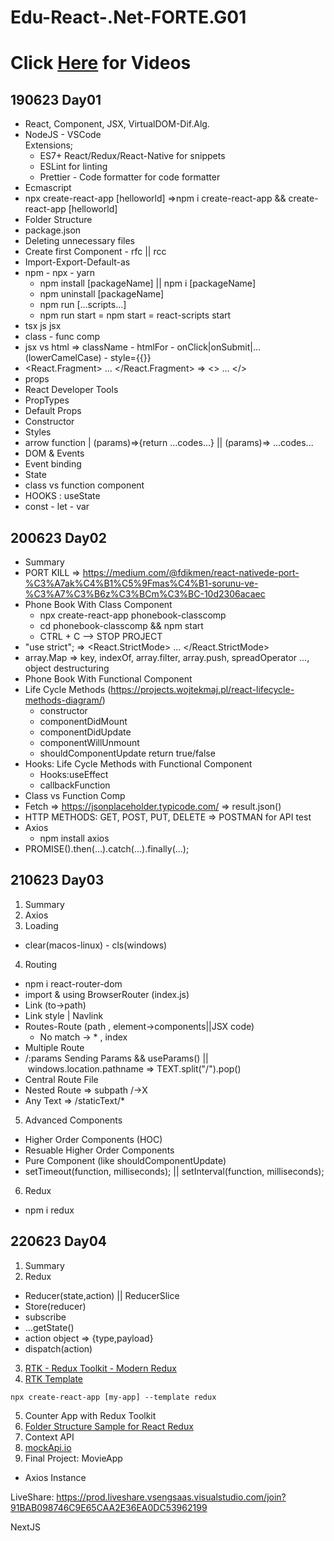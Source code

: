 # Edu-React-.Net-FORTE.G01

# Click [Here](https://www.youtube.com/watch?v=HGjeynbarXk&list=PLs7UH425TlBoRLbez-DvAzbuQKXSLv9gU) for Videos

## 190623 Day01
- React, Component, JSX, VirtualDOM-Dif.Alg.
- NodeJS - VSCode <br/>
Extensions; 
    - ES7+ React/Redux/React-Native for snippets
    - ESLint for linting
    - Prettier - Code formatter for code formatter
- Ecmascript
- npx create-react-app [helloworld]  =>npm i create-react-app && create-react-app [helloworld]
- Folder Structure
- package.json
- Deleting unnecessary files
- Create first Component - rfc || rcc 
- Import-Export-Default-as
- npm - npx - yarn
    - npm install [packageName] || npm i [packageName]
    - npm uninstall [packageName]
    - npm run [...scripts...]
    - npm run start = npm start = react-scripts start
- tsx js jsx
- class - func comp
- jsx vs html => className - htmlFor - onClick|onSubmit|... (lowerCamelCase) - style={{}}
- <React.Fragment> ... </React.Fragment> => <> ... </>
- props
- React Developer Tools
- PropTypes
- Default Props
- Constructor
- Styles
- arrow function |  (params)=>{return ...codes...} || (params)=> ...codes...
- DOM & Events
- Event binding
- State
- class vs function component
- HOOKS : useState
- const - let - var

## 200623 Day02
- Summary
- PORT KILL => https://medium.com/@fdikmen/react-nativede-port-%C3%A7ak%C4%B1%C5%9Fmas%C4%B1-sorunu-ve-%C3%A7%C3%B6z%C3%BCm%C3%BC-10d2306acaec
- Phone Book With Class Component
    - npx create-react-app phonebook-classcomp
    - cd phonebook-classcomp && npm start
    - CTRL + C --> STOP PROJECT
- "use strict"; => <React.StrictMode> ... </React.StrictMode>
- array.Map => key, indexOf, array.filter, array.push, spreadOperator ..., object destructuring
- Phone Book With Functional Component
- Life Cycle Methods (https://projects.wojtekmaj.pl/react-lifecycle-methods-diagram/)
    - constructor
    - componentDidMount
    - componentDidUpdate
    - componentWillUnmount
    - shouldComponentUpdate return true/false
- Hooks: Life Cycle Methods with Functional Component
    - Hooks:useEffect
    - callbackFunction
- Class vs Function Comp
- Fetch => https://jsonplaceholder.typicode.com/  => result.json()
- HTTP METHODS: GET, POST, PUT, DELETE  => POSTMAN for API test
- Axios
    - npm install axios
- PROMISE().then(...).catch(...).finally(...);

## 210623 Day03
1. Summary
2. Axios
3. Loading
- clear(macos-linux) - cls(windows)
4. Routing
- npm i react-router-dom
- import & using BrowserRouter (index.js)
- Link (to->path)
- Link style | Navlink
- Routes-Route (path , element->components||JSX code)
    - No match -> * , index
- Multiple Route
- /:params Sending Params && useParams() || windows.location.pathname => TEXT.split("/").pop()
- Central Route File
- Nested Route => subpath /->X
- Any Text => /staticText/*
5. Advanced Components
- Higher Order Components (HOC)
- Resuable Higher Order Components
- Pure Component (like shouldComponentUpdate)
- setTimeout(function, milliseconds); || setInterval(function, milliseconds);
6. Redux
- npm i redux

## 220623 Day04
1. Summary
2. Redux
- Reducer(state,action) || ReducerSlice
- Store(reducer)
- subscribe
- ...getState()
- action object => {type,payload}
- dispatch(action)
3. [RTK - Redux Toolkit - Modern Redux](https://medium.com/@fdikmen/redux-toolkit-ile-modern-redux-kullanımı-5b59f8055da6)
4. [RTK Template](https://redux.js.org/tutorials/essentials/part-2-app-structure)
```
npx create-react-app [my-app] --template redux
```
5. Counter App with Redux Toolkit
6. [Folder Structure Sample for React Redux](https://medium.com/@fdikmen/a-redux-toolkit-project-structure-guide-58093baa88a5)
7. Context API
8. [mockApi.io](https://mockapi.io)
9. Final Project: MovieApp
-   Axios Instance

LiveShare: https://prod.liveshare.vsengsaas.visualstudio.com/join?91BAB098746C9E65CAA2E36EA0DC53962199

NextJS